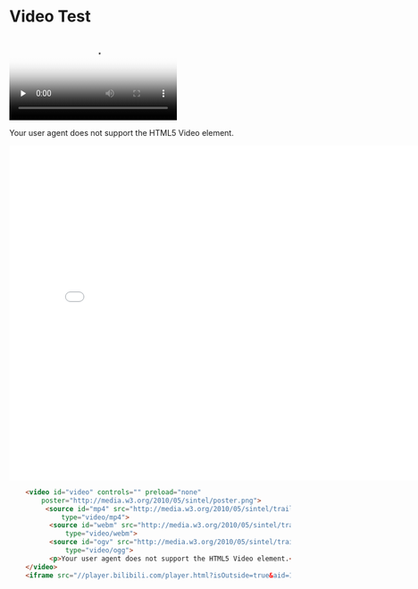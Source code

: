 # Video Test
<video id="video" controls="" preload="none"
    poster="http://media.w3.org/2010/05/sintel/poster.png">
     <source id="mp4" src="http://media.w3.org/2010/05/sintel/trailer.mp4" 
         type="video/mp4">
      <source id="webm" src="http://media.w3.org/2010/05/sintel/trailer.webm" 
          type="video/webm">
       <source id="ogv" src="http://media.w3.org/2010/05/sintel/trailer.ogv" 
          type="video/ogg">
      <p>Your user agent does not support the HTML5 Video element.</p>
</video>
<iframe src="//player.bilibili.com/player.html?isOutside=true&aid=114896767356799&bvid=BV1ZQgnzeEew&cid=31210408798&p=1" scrolling="no" border="0" frameborder="no" framespacing="0" allowfullscreen="true" width="800" height="600"></iframe>

```html
    <video id="video" controls="" preload="none"
        poster="http://media.w3.org/2010/05/sintel/poster.png">
         <source id="mp4" src="http://media.w3.org/2010/05/sintel/trailer.mp4" 
             type="video/mp4">
          <source id="webm" src="http://media.w3.org/2010/05/sintel/trailer.webm" 
              type="video/webm">
          <source id="ogv" src="http://media.w3.org/2010/05/sintel/trailer.ogv" 
              type="video/ogg">
          <p>Your user agent does not support the HTML5 Video element.</p>
    </video>
    <iframe src="//player.bilibili.com/player.html?isOutside=true&aid=114896767356799&bvid=BV1ZQgnzeEew&cid=31210408798&p=1" scrolling="no" border="0" frameborder="no" framespacing="0" allowfullscreen="true"></iframe>
```
